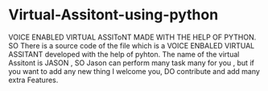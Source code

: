 # Virtual-Assitont-using-python
VOICE ENABLED VIRTUAL ASSIToNT MADE WITH THE HELP OF PYTHON.
SO There is a source code of the file which is a VOICE ENBALED VIRTUAL ASSITANT developed with the help of pyhton.
The name of the virtual Assitont is JASON ,
SO Jason can perform many task many for you , but if you want to add any new thing I welcome you, DO contribute and add many extra Features.

